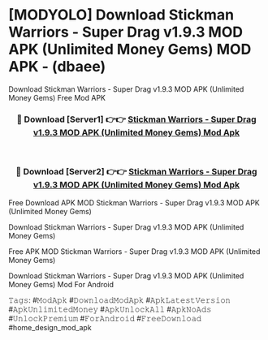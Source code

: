 # [MODYOLO] Download Stickman Warriors - Super Drag v1.9.3 MOD APK (Unlimited Money Gems) MOD APK - (dbaee)
Download Stickman Warriors - Super Drag v1.9.3 MOD APK (Unlimited Money Gems) Free Mod APK

<div align="center">
<h3>🔴 Download [Server1] 👉👉 <a href="https://apk-comot.site?title=Stickman_Warriors_-_Super_Drag_v1.9.3_MOD_APK_(Unlimited_Money_Gems)">Stickman Warriors - Super Drag v1.9.3 MOD APK (Unlimited Money Gems) Mod Apk</a></h3><br>

<h3>🔴 Download [Server2] 👉👉 <a href="https://apk-comot.site?title=Stickman_Warriors_-_Super_Drag_v1.9.3_MOD_APK_(Unlimited_Money_Gems)">Stickman Warriors - Super Drag v1.9.3 MOD APK (Unlimited Money Gems) Mod Apk</a></h3>
</div>


Free Download APK MOD Stickman Warriors - Super Drag v1.9.3 MOD APK (Unlimited Money Gems)

Download Stickman Warriors - Super Drag v1.9.3 MOD APK (Unlimited Money Gems) 

Free APK MOD Stickman Warriors - Super Drag v1.9.3 MOD APK (Unlimited Money Gems) 

Download Stickman Warriors - Super Drag v1.9.3 MOD APK (Unlimited Money Gems) Mod For Android

𝚃𝚊𝚐𝚜: #𝙼𝚘𝚍𝙰𝚙𝚔 #𝙳𝚘𝚠𝚗𝚕𝚘𝚊𝚍𝙼𝚘𝚍𝙰𝚙𝚔 #𝙰𝚙𝚔𝙻𝚊𝚝𝚎𝚜𝚝𝚅𝚎𝚛𝚜𝚒𝚘𝚗 #𝙰𝚙𝚔𝚄𝚗𝚕𝚒𝚖𝚒𝚝𝚎𝚍𝙼𝚘𝚗𝚎𝚢 #𝙰𝚙𝚔𝚄𝚗𝚕𝚘𝚌𝚔𝙰𝚕𝚕 #𝙰𝚙𝚔𝙽𝚘𝙰𝚍𝚜 #𝚄𝚗𝚕𝚘𝚌𝚔𝙿𝚛𝚎𝚖𝚒𝚞𝚖 #𝙵𝚘𝚛𝙰𝚗𝚍𝚛𝚘𝚒𝚍 #𝙵𝚛𝚎𝚎𝙳𝚘𝚠𝚗𝚕𝚘𝚊𝚍 #home_design_mod_apk